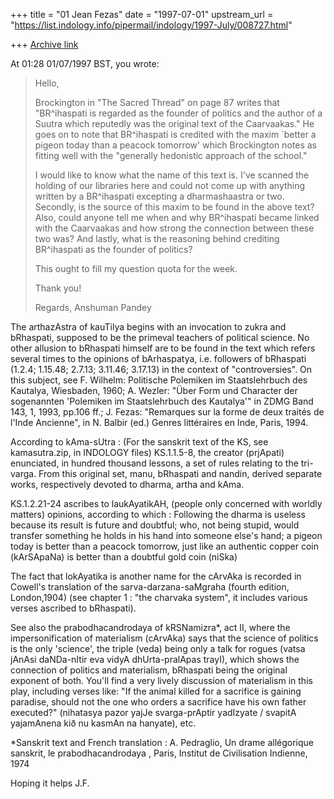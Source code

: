 +++
title = "01 Jean Fezas"
date = "1997-07-01"
upstream_url = "https://list.indology.info/pipermail/indology/1997-July/008727.html"

+++
[Archive link](https://list.indology.info/pipermail/indology/1997-July/008727.html)

At 01:28 01/07/1997 BST, you wrote:
>
>Hello,
>
>Brockington in "The Sacred Thread" on page 87 writes that "BR^ihaspati is
>regarded as the founder of politics and the author of a Suutra which
>reputedly was the original text of the Caarvaakas." He goes on to note
>that BR^ihaspati is credited with the maxim `better a pigeon today than a
>peacock tomorrow' which Brockington notes as fitting well with the
>"generally hedonistic approach of the school."
>
>I would like to know what the name of this text is. I've scanned the
>holding of our libraries here and could not come up with anything written
>by a BR^ihaspati excepting a dharmashaastra or two. Secondly, is the
>source of this maxim to be found in the above text? Also, could anyone 
>tell me when and why BR^ihaspati became linked with the Caarvaakas and how
>strong the connection between these two was? And lastly, what is the
>reasoning behind crediting BR^ihaspati as the founder of politics?
>
>This ought to fill my question quota for the week.
>
>Thank you!
>
>Regards,
>Anshuman Pandey

The arthazAstra of kauTilya begins with an invocation to zukra and
bRhaspati, supposed to be the primeval teachers of political science. No
other allusion to bRhaspati himself are to be found in the text which
refers several times to the opinions of bArhaspatya, i.e. followers of
bRhaspati (1.2.4; 1.15.48; 2.7.13; 3.11.46; 3.17.13) in the context of
"controversies". 
On this subject, see F. Wilhelm: Politische Polemiken im Staatslehrbuch des
Kautalya, Wiesbaden, 1960; A. Wezler: "Über Form und Character der
sogenannten 'Polemiken im Staatslehrbuch des Kautalya'" in ZDMG Band 143,
1, 1993, pp.106 ff.; J. Fezas: "Remarques sur la forme de deux traités de
l'Inde Ancienne", in N. Balbir (ed.) Genres littéraires en Inde, Paris, 1994.

According to kAma-sUtra : 
(For the sanskrit text of the KS, see kamasutra.zip, in INDOLOGY files)
KS.1.1.5-8, the creator (prjApati) enunciated, in hundred thousand lessons,
a set of rules relating to the tri-varga. From this original set, manu,
bRhaspati and nandin, derived separate works, respectively devoted to
dharma, artha and kAma.

KS.1.2.21-24 ascribes to laukAyatikAH, (people only concerned with worldly
matters) opinions, according to which : Following the dharma is useless
because its result is future and doubtful; who, not being stupid, would
transfer something he holds in his hand into someone else's hand; a pigeon
today is better than a peacock tomorrow, just like an authentic copper coin
(kArSApaNa) is better than a doubtful gold coin (niSka)

The fact that lokAyatika is another name for the cArvAka is recorded in
Cowell's translation of the sarva-darzana-saMgraha (fourth edition,
London,1904) (see chapter 1 : "the charvaka system", it includes various
verses ascribed to bRhaspati).

See also the prabodhacandrodaya of kRSNamizra*, act II, where the
impersonification of materialism (cArvAka) says that the science of
politics is the only 'science', the triple (veda) being only a talk for
rogues (vatsa jAnAsi daNDa-nItir eva vidyA
 dhUrta-pralApas trayI),  which
shows the connection of politics and materialism, bRhaspati being the
original exponent of both. 
You'll find a very lively discussion of materialism in this play, including
verses like: "If the animal killed for a sacrifice is gaining paradise,
should not the one who orders a sacrifice have his own father executed?"
(nihatasya pazor yajJe svarga-prAptir yadIzyate / svapitA yajamAnena kið nu
kasmAn na hanyate), etc. 

*Sanskrit text and French translation : A. Pedraglio, Un drame allégorique
sanskrit, le prabodhacandrodaya 
, Paris, Institut de Civilisation
Indienne, 1974
>
Hoping it helps
J.F.




